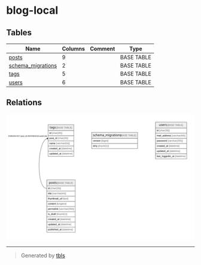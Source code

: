 # blog-local

## Tables

| Name | Columns | Comment | Type |
| ---- | ------- | ------- | ---- |
| [posts](posts.md) | 9 |  | BASE TABLE |
| [schema_migrations](schema_migrations.md) | 2 |  | BASE TABLE |
| [tags](tags.md) | 5 |  | BASE TABLE |
| [users](users.md) | 6 |  | BASE TABLE |

## Relations

![er](schema.svg)

---

> Generated by [tbls](https://github.com/k1LoW/tbls)
